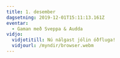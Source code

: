 ```yaml
---
title: 1. desember
dagsetning: 2019-12-01T15:11:13.161Z
eventar:
  - Gaman með Sveppa & Audda
vidjo:
  vidjotitill: Nú nálgast jólin óðfluga!
  vidjourl: /myndir/browser.webm
---
```


